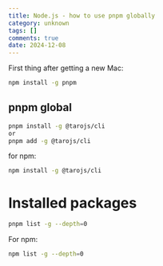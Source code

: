 ```yaml
---
title: Node.js - how to use pnpm globally
category: unknown
tags: []
comments: true
date: 2024-12-08
---
```



First thing after getting a new Mac:

```bash
npm install -g pnpm
```

## pnpm global

```bash
pnpm install -g @tarojs/cli
or
pnpm add -g @tarojs/cli
```

for npm:

```bash
npm install -g @tarojs/cli
```

# Installed packages

```bash
pnpm list -g --depth=0
```

For npm:

```bash
npm list -g --depth=0
```
